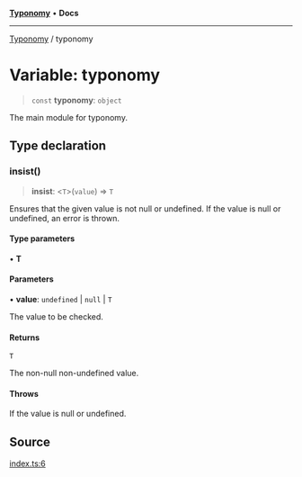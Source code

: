 [**Typonomy**](../README.md) • **Docs**

***

[Typonomy](../README.md) / typonomy

# Variable: typonomy

> `const` **typonomy**: `object`

The main module for typonomy.

## Type declaration

### insist()

> **insist**: \<`T`\>(`value`) => `T`

Ensures that the given value is not null or undefined.
If the value is null or undefined, an error is thrown.

#### Type parameters

• **T**

#### Parameters

• **value**: `undefined` \| `null` \| `T`

The value to be checked.

#### Returns

`T`

The non-null non-undefined value.

#### Throws

If the value is null or undefined.

## Source

[index.ts:6](https://github.com/softcraft-development/typonomy/blob/3f00dfe1e01fbb77eca6d84ec4763031141e4aa5/src/index.ts#L6)
